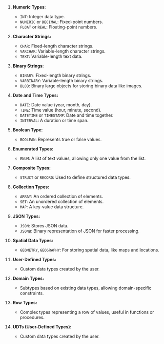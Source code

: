 1. **Numeric Types:**

   - `INT`: Integer data type.
   - `NUMERIC` or `DECIMAL`: Fixed-point numbers.
   - `FLOAT` or `REAL`: Floating-point numbers.

2. **Character Strings:**

   - `CHAR`: Fixed-length character strings.
   - `VARCHAR`: Variable-length character strings.
   - `TEXT`: Variable-length text data.

3. **Binary Strings:**

   - `BINARY`: Fixed-length binary strings.
   - `VARBINARY`: Variable-length binary strings.
   - `BLOB`: Binary large objects for storing binary data like images.

4. **Date and Time Types:**

   - `DATE`: Date value (year, month, day).
   - `TIME`: Time value (hour, minute, second).
   - `DATETIME` or `TIMESTAMP`: Date and time together.
   - `INTERVAL`: A duration or time span.

5. **Boolean Type:**

   - `BOOLEAN`: Represents true or false values.

6. **Enumerated Types:**

   - `ENUM`: A list of text values, allowing only one value from the list.

7. **Composite Types:**

   - `STRUCT` or `RECORD`: Used to define structured data types.

8. **Collection Types:**

   - `ARRAY`: An ordered collection of elements.
   - `SET`: An unordered collection of elements.
   - `MAP`: A key-value data structure.

9. **JSON Types:**

   - `JSON`: Stores JSON data.
   - `JSONB`: Binary representation of JSON for faster processing.

10. **Spatial Data Types:**

    - `GEOMETRY`, `GEOGRAPHY`: For storing spatial data, like maps and locations.

11. **User-Defined Types:**

    - Custom data types created by the user.

12. **Domain Types:**

    - Subtypes based on existing data types, allowing domain-specific constraints.

13. **Row Types:**

    - Complex types representing a row of values, useful in functions or procedures.

14. **UDTs (User-Defined Types):**
    - Custom data types created by the user.
